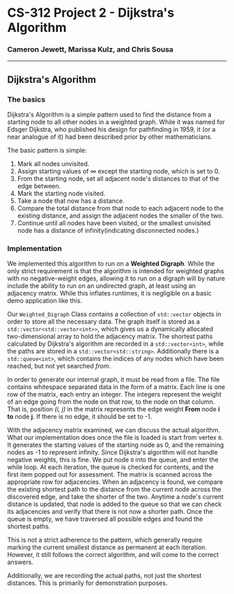 # CS-312 Project 2 - Dijkstra's Algorithm

### Cameron Jewett, Marissa Kulz, and Chris Sousa

---

## Dijkstra's Algorithm

### The basics

Dijkstra's Algorithm is a simple pattern used to find the distance from a starting node to all other nodes in a weighted graph.  While it was named for Edsger Dijkstra, who published his design for pathfinding in 1959, it (or a near analogue of it) had been described prior by other mathematicians.

The basic pattern is simple:

1. Mark all nodes unvisited.
2. Assign starting values of $\infty$ except the starting node, which is set to 0.
3. From the starting node, set all adjacent node's distances to that of the edge between.
4. Mark the starting node visited.
5. Take a node that now has a distance.
6. Compare the total distance from that node to each adjacent node to the existing distance, and assign the adjacent nodes the smaller of the two.
7. Continue until all nodes have been visited, or the smallest unvisited node has a distance of infinity(indicating disconnected nodes.)

### Implementation

We implemented this algorithm to run on a **Weighted Digraph**.  While the only strict requirement is that the algorithm is intended for weighted graphs with no negative-weight edges, allowing it to run on a digraph will by nature include the ability to run on an undirected graph, at least using an adjacency matrix.  While this inflates runtimes, it is negligible on a basic demo application like this.

Our `Weighted_Digraph` Class contains a collection of `std::vector` objects in order to store all the necessary data.  The graph itself is stored as a `std::vector<std::vector<int>>`, which gives us a dynamically allocated two-dimensional array to hold the adjacency matrix.  The shortest paths calculated by Dijkstra's algorithm are recorded in a `std::vector<int>`, while the paths are stored in a `std::vector<std::string>`.  Additionally there is a `std::queue<int>`, which contains the indices of any nodes which have been reached, but not yet searched *from*.

In order to generate our internal graph, it must be read from a file.  The file contains whitespace separated data in the form of a matrix.  Each line is one row of the matrix, each entry an integer.  The integers represent the weight of an edge going from the node on that row, to the node on that column.  That is, position *(i, j)* in the matrix represents the edge weight **From** node **i** **to** node **j**.  If there is no edge, it should be set to -1.

With the adjacency matrix examined, we can discuss the actual algorithm.  What our implementation does once the file is loaded is start from vertex `0`.  It generates the starting values of the starting node as 0, and the remaining nodes as -1 to represent infinity.  Since Dijkstra's algorithm will not handle negative weights, this is fine.  We put node `0` into the queue, and enter the while loop.  At each iteration, the queue is checked for contents, and the first item popped out for assessment.  The matrix is scanned across the appropriate row for adjacencies.  When an adjacency is found, we compare the existing shortest path to the distance from the current node across the discovered edge, and take the shorter of the two.  Anytime a node's current distance is updated, that node is added to the queue so that we can check its adjacencies and verify that there is not now a shorter path.  Once the queue is empty, we have traversed all possible edges and found the shortest paths.

This is not a strict adherence to the pattern, which generally require marking the current smallest distance as permanent at each iteration.  However, it still follows the correct algorithm, and will come to the correct answers.

Additionally, we are recording the actual paths, not just the shortest distances.  This is primarily for demonstration purposes.